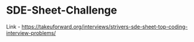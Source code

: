# SDE-Sheet-Challenge
Link - https://takeuforward.org/interviews/strivers-sde-sheet-top-coding-interview-problems/
